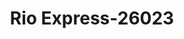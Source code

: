 ---
f_zip-code: 78582
f_state-code: TX
title: Rio Express-26023
f_phone: 956-716-8654
f_city-only: Rio Grande City
f_address: 5107 East Ushighway 83 Rio Grande City
f_location-unique-id: '26023'
slug: rio-express-26023
updated-on: '2024-05-30T13:46:58.046Z'
created-on: '2024-05-30T13:36:59.803Z'
published-on: '2024-05-30T13:54:32.469Z'
f_city-state: cms/city/rio-grande-city-tx.md
f_company: cms/company/rio-express.md
f_state: cms/state/texas.md
layout: '[payday-loan].html'
tags: payday-loan
---
